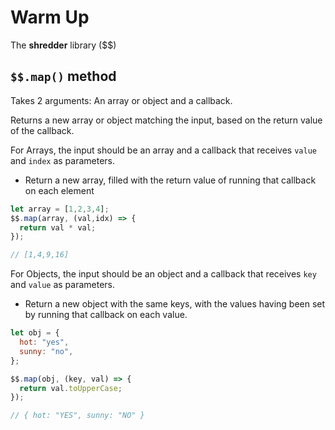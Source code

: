 # Warm Up

The **shredder** library ($$)

## `$$.map()` method

Takes 2 arguments: An array or object and a callback.

Returns a new array or object matching the input, based on the return value of the callback.

For Arrays, the input should be an array and a callback that receives `value` and `index` as parameters.

- Return a new array, filled with the return value of running that callback on each element

```javascript
let array = [1,2,3,4];
$$.map(array, (val,idx) => {
  return val * val;
});

// [1,4,9,16]
```

For Objects, the input should be an object and a callback that receives `key` and `value` as parameters.

- Return a new object with the same keys, with the values having been set by running that callback on each value.

```javascript
let obj = {
  hot: "yes",
  sunny: "no",
};

$$.map(obj, (key, val) => {
  return val.toUpperCase;
});

// { hot: "YES", sunny: "NO" }
```

